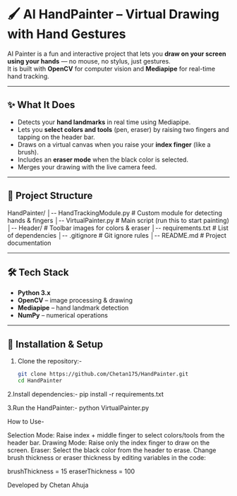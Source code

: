 # 🖌️ AI HandPainter – Virtual Drawing with Hand Gestures

AI Painter is a fun and interactive project that lets you **draw on your screen using your hands** — no mouse, no stylus, just gestures.  
It is built with **OpenCV** for computer vision and **Mediapipe** for real-time hand tracking.

---

## ✨ What It Does
- Detects your **hand landmarks** in real time using Mediapipe.
- Lets you **select colors and tools** (pen, eraser) by raising two fingers and tapping on the header bar.
- Draws on a virtual canvas when you raise your **index finger** (like a brush).
- Includes an **eraser mode** when the black color is selected.
- Merges your drawing with the live camera feed.

---

## 📂 Project Structure
HandPainter/
│-- HandTrackingModule.py # Custom module for detecting hands & fingers
│-- VirtualPainter.py # Main script (run this to start painting)
│-- Header/ # Toolbar images for colors & eraser
│-- requirements.txt # List of dependencies
│-- .gitignore # Git ignore rules
│-- README.md # Project documentation


---

## 🛠️ Tech Stack
- **Python 3.x**
- **OpenCV** – image processing & drawing
- **Mediapipe** – hand landmark detection
- **NumPy** – numerical operations

---

## 🚀 Installation & Setup
1. Clone the repository:-
   ```bash
   git clone https://github.com/Chetan175/HandPainter.git
   cd HandPainter

2.Install dependencies:-
pip install -r requirements.txt


3.Run the HandPainter:-
python VirtualPainter.py


How to Use-

Selection Mode: Raise index + middle finger to select colors/tools from the header bar.
Drawing Mode: Raise only the index finger to draw on the screen.
Eraser: Select the black color from the header to erase.
Change brush thickness or eraser thickness by editing variables in the code:

brushThickness = 15
eraserThickness = 100

Developed by Chetan Ahuja
